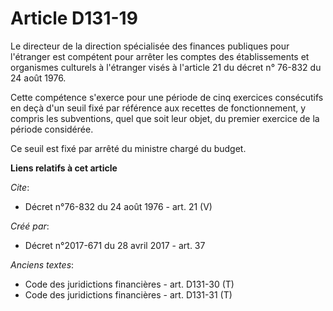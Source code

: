 # Article D131-19

Le directeur de la direction spécialisée des finances publiques pour l'étranger est compétent pour arrêter les comptes des
établissements et organismes culturels à l'étranger visés à l'article 21 du décret n° 76-832 du 24 août 1976.

Cette compétence s'exerce pour une période de cinq exercices consécutifs en deçà d'un seuil fixé par référence aux recettes
de fonctionnement, y compris les subventions, quel que soit leur objet, du premier exercice de la période considérée.

Ce seuil est fixé par arrêté du ministre chargé du budget.

**Liens relatifs à cet article**

_Cite_:

  - Décret n°76-832 du 24 août 1976 - art. 21 (V)

_Créé par_:

  - Décret n°2017-671 du 28 avril 2017 - art. 37

_Anciens textes_:

  - Code des juridictions financières - art. D131-30 (T)
  - Code des juridictions financières - art. D131-31 (T)
